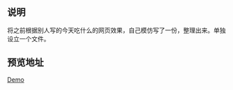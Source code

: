 ## 说明
将之前根据别人写的今天吃什么的网页效果，自己模仿写了一份，整理出来。单独设立一个文件。

## 预览地址
[Demo](http://zx122248006.github.io/GmaChiShenMe/)